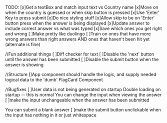 TODO:
[x]Get a textBox and match input text vs Country name
[x]Move on when the country is guessed or when skip button is pressed
[x]Use 'Enter' Key to press submit
[x]Do nice styling stuff
[x]Allow skip to be on 'Enter' button press when the answer is being displayed
[x]Update answer to include correct answer vs what was typed
[x]Save which ones you get right and wrong
[ ]Make pretty like duolingo
[ ]Train on ones that have more wrong answers than right answers AND ones that haven't been hit yet (alternate is fine)

//Fun additional things
[ ]Diff checker for text
[ ]Disable the 'next' button until the answer has been submitted
[ ]Disable the submit button when the answer is showing

//Structure
[]App component should handle the logic, and supply needed logical data to the 'dumb' FlagCard Component

//Bugfixes
[ ]User data is not being generated on startup
Double loading on startup -- this is normal
You can change the input when viewing the answer
[ ]make the input unchangeable when the answer has been submitted

You can submit a blank answer
[ ]make the submit button unclickable when the input has nothing in it or just whitespace
